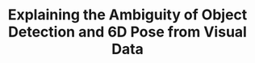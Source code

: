 ﻿---
title: "Explaining the Ambiguity of Object Detection and 6D Pose from Visual Data"
collection: publications
permalink: /publication/2019-manhardt2019explaining
year: 2019
venue: 'Proceedings of the IEEE International Conference on Computer Vision'
authors: 'Manhardt, Fabian and Arroyo, Diego Martin and Rupprecht, Christian and Busam, Benjamin and Birdal, Tolga and Navab, Nassir and Tombari, Federico'
paperurl: 'http://openaccess.thecvf.com/content_ICCV_2019/html/Manhardt_Explaining_the_Ambiguity_of_Object_Detection_and_6D_Pose_From_ICCV_2019_paper.html'
bibtex: "@inproceedings{manhardt2019explaining,\n    author = \"Manhardt, Fabian and Arroyo, Diego Martin and Rupprecht, Christian and Busam, Benjamin and Birdal, Tolga and Navab, Nassir and Tombari, Federico\",\n    title = \"Explaining the Ambiguity of Object Detection and 6D Pose from Visual Data\",\n    booktitle = \"Proceedings of the IEEE International Conference on Computer Vision\",\n    pages = \"6841--6850\",\n    year = \"2019\"\n}\n"
---